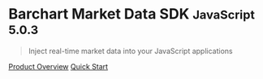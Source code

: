 # Barchart Market Data SDK <small>JavaScript 5.0.3</small>

> Inject real-time market data into your JavaScript applications

[Product Overview](/content/product_overview)
[Quick Start](/content/quick_start)
